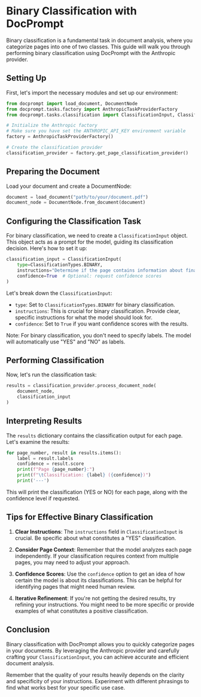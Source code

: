 # Binary Classification with DocPrompt

Binary classification is a fundamental task in document analysis, where you categorize pages into one of two classes. This guide will walk you through performing binary classification using DocPrompt with the Anthropic provider.

## Setting Up

First, let's import the necessary modules and set up our environment:

```python
from docprompt import load_document, DocumentNode
from docprompt.tasks.factory import AnthropicTaskProviderFactory
from docprompt.tasks.classification import ClassificationInput, ClassificationTypes

# Initialize the Anthropic factory
# Make sure you have set the ANTHROPIC_API_KEY environment variable
factory = AnthropicTaskProviderFactory()

# Create the classification provider
classification_provider = factory.get_page_classification_provider()
```

## Preparing the Document

Load your document and create a DocumentNode:

```python
document = load_document("path/to/your/document.pdf")
document_node = DocumentNode.from_document(document)
```

## Configuring the Classification Task

For binary classification, we need to create a `ClassificationInput` object. This object acts as a prompt for the model, guiding its classification decision. Here's how to set it up:

```python
classification_input = ClassificationInput(
    type=ClassificationTypes.BINARY,
    instructions="Determine if the page contains information about financial transactions.",
    confidence=True  # Optional: request confidence scores
)
```

Let's break down the `ClassificationInput`:

- `type`: Set to `ClassificationTypes.BINARY` for binary classification.
- `instructions`: This is crucial for binary classification. Provide clear, specific instructions for what the model should look for.
- `confidence`: Set to `True` if you want confidence scores with the results.

Note: For binary classification, you don't need to specify labels. The model will automatically use "YES" and "NO" as labels.

## Performing Classification

Now, let's run the classification task:

```python
results = classification_provider.process_document_node(
    document_node,
    classification_input
)
```

## Interpreting Results

The `results` dictionary contains the classification output for each page. Let's examine the results:

```python
for page_number, result in results.items():
    label = result.labels
    confidence = result.score
    print(f"Page {page_number}:")
    print(f"\tClassification: {label} ({confidence})")
    print('---')
```

This will print the classification (YES or NO) for each page, along with the confidence level if requested.

## Tips for Effective Binary Classification

1. **Clear Instructions**: The `instructions` field in `ClassificationInput` is crucial. Be specific about what constitutes a "YES" classification.

2. **Consider Page Context**: Remember that the model analyzes each page independently. If your classification requires context from multiple pages, you may need to adjust your approach.

3. **Confidence Scores**: Use the `confidence` option to get an idea of how certain the model is about its classifications. This can be helpful for identifying pages that might need human review.

4. **Iterative Refinement**: If you're not getting the desired results, try refining your instructions. You might need to be more specific or provide examples of what constitutes a positive classification.

## Conclusion

Binary classification with DocPrompt allows you to quickly categorize pages in your documents. By leveraging the Anthropic provider and carefully crafting your `ClassificationInput`, you can achieve accurate and efficient document analysis.

Remember that the quality of your results heavily depends on the clarity and specificity of your instructions. Experiment with different phrasings to find what works best for your specific use case.
